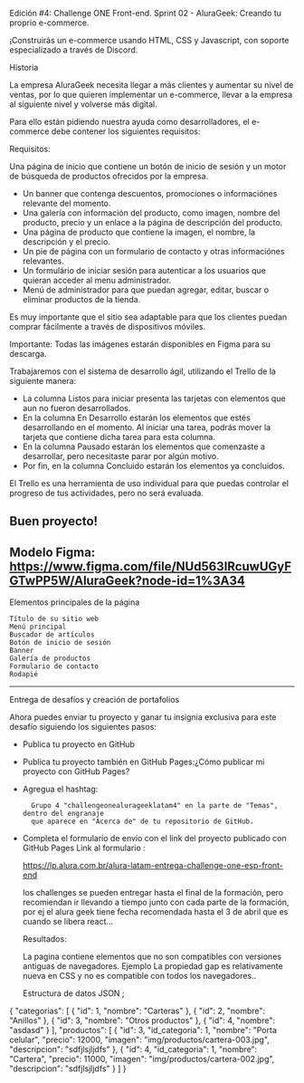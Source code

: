 Edición #4: Challenge ONE Front-end.
Sprint 02 - AluraGeek: Creando tu proprio e-commerce.

¡Construirás un e-commerce usando HTML, CSS y Javascript, con soporte especializado a través de Discord.


Historia

La empresa AluraGeek necesita llegar a más clientes y aumentar su nivel de ventas, por lo que
 quieren implementar un e-commerce, llevar a la empresa al siguiente nivel y volverse más digital.

Para ello están pidiendo nuestra ayuda como desarrolladores, el e-commerce debe contener los siguientes requisitos:

Requisitos:

Una página de inicio que contiene un botón de inicio de sesión y un motor de búsqueda de productos 
ofrecidos por la empresa.

- Un banner que contenga descuentos, promociones o informaciónes relevante del momento.
- Una galería con información del producto, como imagen, nombre del producto, precio y un enlace a la 
  página de descripción del producto.
- Una página de producto que contiene la imagen, el nombre, la descripción y el precio.
- Un pie de página con un formulario de contacto y otras informaciónes relevantes.
- Un formulário de iniciar sesión para autenticar a los usuarios que quieran acceder al menu 
  administrador.
- Menú de administrador para que puedan agregar, editar, buscar o eliminar productos de la tienda.

Es muy importante que el sitio sea adaptable para que los clientes puedan comprar fácilmente a través 
de dispositivos móviles.

Importante: Todas las imágenes estarán disponibles en Figma para su descarga.

Trabajaremos con el sistema de desarrollo ágil, utilizando el Trello de la siguiente manera:

- La columna Listos para iniciar presenta las tarjetas con elementos que aun no fueron desarrollados.
- En la columna En Desarrollo estarán los elementos que estés desarrollando en el momento. Al iniciar 
  una tarea, podrás mover la tarjeta que contiene dicha tarea para esta columna.
- En la columna Pausado estarán los elementos que comenzaste a desarrollar, pero necesitaste parar 
  por algún motivo.
- Por fin, en la columna Concluido estarán los elementos ya concluidos.

El Trello es una herramienta de uso individual para que puedas controlar el progreso de tus actividades, 
pero no será evaluada.

Buen proyecto!
--------------------------------------------------------------------------------------------------------
Modelo Figma:
https://www.figma.com/file/NUd563IRcuwUGyFGTwPP5W/AluraGeek?node-id=1%3A34
--------------------------------------------------------------------------------------------------------

Elementos principales de la página

    Título de su sitio web
    Menú principal
    Buscador de artículos
    Botón de inicio de sesión
    Banner
    Galería de productos
    Formulario de contacto
    Rodapié

--------------------------------------------------------------------------------------------------------

Entrega de desafíos y creación de portafolios

Ahora puedes enviar tu proyecto y ganar tu insignia exclusiva para este desafío siguiendo 
los siguientes pasos:

- Publica tu proyecto en GitHub
- Publica tu proyecto también en GitHub Pages:¿Cómo publicar mi proyecto con GitHub Pages?
- Agregua el hashtag:

        Grupo 4 "challengeonealurageeklatam4" en la parte de "Temas", dentro del engranaje 
        que aparece en "Acerca de" de tu repositorio de GitHub.

- Completa el formulario de envío con el link del proyecto publicado con GitHub Pages Link 
  al formulario : 

	https://lp.alura.com.br/alura-latam-entrega-challenge-one-esp-front-end



  los challenges se pueden entregar hasta el final de la formación, pero recomiendan ir llevando a tiempo junto con cada parte de la formación, por ej el alura geek tiene fecha recomendada hasta el 3 de abril que es cuando se libera react...


  Resultados:

  La pagina contiene elementos que no son compatibles con versiones antiguas de navegadores. Ejemplo La propiedad gap es relativamente nueva en CSS y no es compatible con todos los navegadores..

	Estructura de datos JSON ;

{
  "categorias": [
    {
      "id": 1,
      "nombre": "Carteras"
    },
    {
      "id": 2,
      "nombre": "Anillos"
    },
    {
      "id": 3,
      "nombre": "Otros productos"
    },
    {
      "id": 4,
      "nombre": "asdasd"
    }
  ],
  "productos": [
    {
      "id": 3,
      "id_categoria": 1,
      "nombre": "Porta celular",
      "precio": 12000,
      "imagen": "img/productos/cartera-003.jpg",
      "descripcion": "sdfjlsjljdfs"
    },
    {
      "id": 4,
      "id_categoria": 1,
      "nombre": "Cartera",
      "precio": 11000,
      "imagen": "img/productos/cartera-002.jpg",
      "descripcion": "sdfjlsjljdfs"
    }
  ]
}



